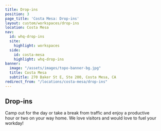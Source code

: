 ```yaml
---
title: Drop-ins
position: 3
page_title: 'Costa Mesa: Drop-ins'
layout: custom/workspaces/drop-ins
location: Costa Mesa
nav:
  id: whq-drop-ins
  site:
    highlight: workspaces
  side:
    id: costa-mesa
    highlight: whq-drop-ins
banner:
  image: "/assets/images/topo-banner-bg.jpg"
  title: Costa Mesa
  subtitle: 270 Baker St E, Ste 200, Costa Mesa, CA
redirect_from: "/locations/costa-mesa/drop-ins"
---
```


## Drop-ins

Camp out for the day or take a break from traffic and enjoy a productive hour or two on your way home. We love visitors and would love to fuel your workday!
